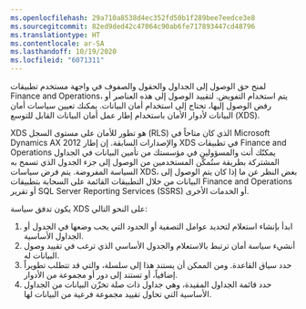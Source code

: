 ```yaml
---
ms.openlocfilehash: 29a710a8538d4ec352fd50b1f289bee7eedce3e8
ms.sourcegitcommit: 82ed9ded42c47064c90ab6fe717893447cd48796
ms.translationtype: HT
ms.contentlocale: ar-SA
ms.lasthandoff: 10/19/2020
ms.locfileid: "6071311"
---
```

لمنح حق الوصول إلى الجداول والحقول والصفوف في واجهة مستخدم تطبيقات Finance and Operations، يتم استخدام التفويض. لتقييد الوصول إلى هذه العناصر أو رفض الوصول إليها، تحتاج إلى استخدام أمان البيانات. يمكنك تعيين سياسات أمان البيانات لأدوار الأمان باستخدام إطار عمل أمان البيانات القابل للتوسع (XDS).

XDS هو تطور للأمان على مستوى السجل (RLS) الذي كان متاحاً في Microsoft Dynamics AX 2012 والإصدارات السابقة. إن إطار XDS في تطبيقات Finance and Operations يمكنّك أنت والمسؤولين في مؤسستك من تأمين البيانات في الجداول المشتركة بطريقة ستُمكّن المستخدمين من الوصول إلى جزء الجدول الذي تسمح به السياسة المفروضة. يتم فرض سياسات XDS، بغض النظر عن ما إذا كان يتم الوصول إلى البيانات من خلال التطبيقات القائمة على السحابة بتطبيقات Finance and Operations أو تقرير SQL Server Reporting Services (SSRS) أو الخدمات الأخرى.

يكون تدفق سياسة XDS على النحو التالي: 

1.  ابدأ بإنشاء استعلام لتحديد عوامل التصفية أو الحدود التي يجب وضعها في الجدول أو الجداول الأساسية.
2.  أنشيء سياسة أمان ترتبط بالاستعلام والجدول الأساسي الذي ترغب في تقييد وصول البيانات له.
3.  حدد سياق القاعدة. ومن الممكن أن يستند هذا إلى سلسلة، والتي قد تتطلب تطويراً إضافياً، أو تستند إلى دور أو مجموعة من الأدوار.
4.  حدد قائمة الجداول المقيدة، وهي جداول ذات صلة تخزّن البيانات من الجداول الأساسية التي تحاول تقييد مجموعة فرعية من البيانات لها.
